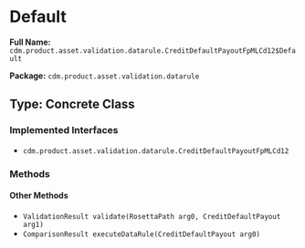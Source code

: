 # Default

**Full Name:** `cdm.product.asset.validation.datarule.CreditDefaultPayoutFpMLCd12$Default`

**Package:** `cdm.product.asset.validation.datarule`

## Type: Concrete Class

### Implemented Interfaces

- `cdm.product.asset.validation.datarule.CreditDefaultPayoutFpMLCd12`

### Methods

#### Other Methods

- `ValidationResult validate(RosettaPath arg0, CreditDefaultPayout arg1)`
- `ComparisonResult executeDataRule(CreditDefaultPayout arg0)`

